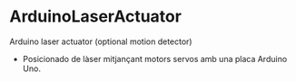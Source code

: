 ArduinoLaserActuator
====================

Arduino laser actuator (optional motion detector)

* Posicionado de làser mitjançant motors servos amb una placa Arduino Uno.
